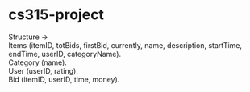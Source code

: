 # cs315-project

Structure -> <br>
      Items (itemID, totBids, firstBid, currently, name, description, startTime, endTime, userID, categoryName). <br>
      Category (name).<br>
      User (userID, rating).<br>
      Bid (itemID, userID, time, money).<br>
